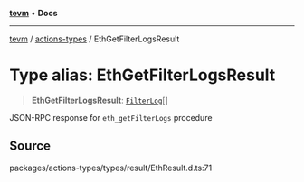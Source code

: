 [**tevm**](../../README.md) • **Docs**

***

[tevm](../../modules.md) / [actions-types](../README.md) / EthGetFilterLogsResult

# Type alias: EthGetFilterLogsResult

> **EthGetFilterLogsResult**: [`FilterLog`](FilterLog.md)[]

JSON-RPC response for `eth_getFilterLogs` procedure

## Source

packages/actions-types/types/result/EthResult.d.ts:71
